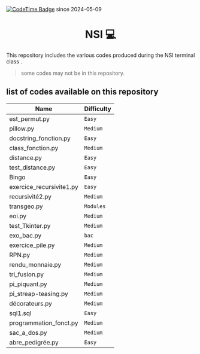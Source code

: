 [![CodeTime Badge](https://img.shields.io/endpoint?style=flat&color=37C940&url=https%3A%2F%2Fapi.codetime.dev%2Fshield%3Fid%3D25319%26project%3DNSI%26in=0)](https://codetime.dev) since 2024-05-09

<h1 align="center"> NSI 💻</h1>

This repository includes the various codes produced during the NSI terminal class .

> some codes may not be in this repository.

## list of codes available on this repository

| Name | Difficulty |
| ---  | ---------- |
| est_permut.py | `Easy`|
| pillow.py | `Medium`|
| docstring_fonction.py | `Easy` |
| class_fonction.py | `Medium` |
| distance.py | `Easy` |
| test_distance.py | `Easy` |
| Bingo | `Easy` |
| exercice_recursivite1.py | `Easy` |
| recursivité2.py | `Medium` |
| transgeo.py | `Modules` |
| eoi.py | `Medium` |
| test_Tkinter.py | `Medium` |
| exo_bac.py | `bac`|`
| exercice_pile.py | `Medium` |
| RPN.py | `Medium` |
| rendu_monnaie.py | `Medium` |
| tri_fusion.py | `Medium` |
| pi_piquant.py | `Medium` |
| pi_streap-teasing.py | `Medium` |
| décorateurs.py | `Medium` |
| sql1.sql | `Easy` |
| programmation_fonct.py | `Medium` |
| sac_a_dos.py | `Medium` |
| abre_pedigrée.py | `Easy` |
